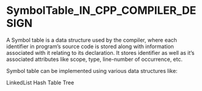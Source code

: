 # SymbolTable_IN_CPP_COMPILER_DESIGN

A Symbol table is a data structure used by the compiler, where each identifier in program’s source code is stored along with information associated with it 
relating to its declaration. It stores identifier as well as it’s associated attributes like scope, type, line-number of occurrence, etc.

Symbol table can be implemented using various data structures like:

LinkedList
Hash Table
Tree
